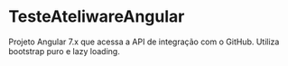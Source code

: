 # TesteAteliwareAngular
Projeto Angular 7.x que acessa a API de integração com o GitHub.
Utiliza bootstrap puro e lazy loading.
